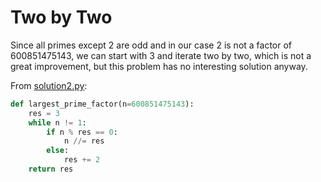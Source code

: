 # Two by Two

Since all primes except 2 are odd and in our case 2 is not a factor of 
600851475143, we can start with 3 and iterate two by two, which is not a 
great improvement, but this problem has no interesting solution anyway.

From [solution2.py](https://github.com/TurtleSmoke/Project-Euler/blob/main/problems/problem_0003/solution2.py):

```python
def largest_prime_factor(n=600851475143):
    res = 3
    while n != 1:
        if n % res == 0:
            n //= res
        else:
            res += 2
    return res
```